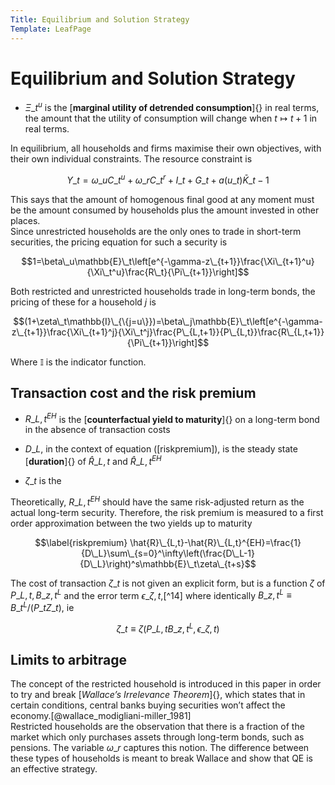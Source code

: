 ```yaml
---
Title: Equilibrium and Solution Strategy
Template: LeafPage
---
```


# Equilibrium and Solution Strategy

-   $\Xi\_t^u$ is the [**marginal utility of detrended consumption**]{}
    in real terms, the amount that the utility of consumption will
    change when $t\mapsto t+1$ in real terms.

In equilibrium, all households and firms maximise their own objectives,
with their own individual constraints. The resource constraint is

$$Y\_t=\omega\_uC\_t^u+\omega\_rC\_t^r+I\_t+G\_t+a(u\_t)\bar{K}\_{t-1}$$

This says that the amount of homogenous final good at any moment must be
the amount consumed by households plus the amount invested in other
places.\
Since unrestricted households are the only ones to trade in short-term
securities, the pricing equation for such a security is

$$1=\beta\_u\mathbb{E}\_t\left[e^{-\gamma-z\_{t+1}}\frac{\Xi\_{t+1}^u}{\Xi\_t^u}\frac{R\_t}{\Pi\_{t+1}}\right]$$

Both restricted and unrestricted households trade in long-term bonds,
the pricing of these for a household $j$ is

$$(1+\zeta\_t\mathbb{I}\_{\{j=u\}})=\beta\_j\mathbb{E}\_t\left[e^{-\gamma-z\_{t+1}}\frac{\Xi\_{t+1}^j}{\Xi\_t^j}\frac{P\_{L,t+1}}{P\_{L,t}}\frac{R\_{L,t+1}}{\Pi\_{t+1}}\right]$$

Where $\mathbb{I}$ is the indicator function.

## Transaction cost and the risk premium

-   $R\_{L,t}^{E H}$ is the [**counterfactual yield to maturity**]{} on a
    long-term bond in the absence of transaction costs

-   $D\_L$, in the context of equation (\[riskpremium\]), is the steady
    state [**duration**]{} of $\hat{R}\_{L,t}$ and $\hat{R}\_{L,t}^{EH}$

-   $\zeta\_t$ is the

Theoretically, $R\_{L,t}^{EH}$ should have the same risk-adjusted return
as the actual long-term security. Therefore, the risk premium is
measured to a first order approximation between the two yields up to
maturity

$$\label{riskpremium}
    \hat{R}\_{L,t}-\hat{R}\_{L,t}^{EH}=\frac{1}{D\_L}\sum\_{s=0}^\infty\left(\frac{D\_L-1}{D\_L}\right)^s\mathbb{E}\_t\zeta\_{t+s}$$

The cost of transaction $\zeta\_t$ is not given an explicit form, but is
a function $\zeta$ of $P\_{L,t},B\_{z,t}^L$ and the error term
$\epsilon\_{\zeta,t}$,[^14] where identically
$B\_{z,t}^L\equiv B\_t^L/(P\_tZ\_t)$, ie

$$\zeta\_t\equiv\zeta(P\_{L,t}B\_{z,t}^L,\epsilon\_{\zeta,t})$$

## Limits to arbitrage

The concept of the restricted household is introduced in this paper in
order to try and break [*Wallace’s Irrelevance Theorem*]{}, which states
that in certain conditions, central banks buying securities won’t affect
the economy.[@wallace\_modigliani-miller\_1981]\
Restricted households are the observation that there is a fraction of
the market which only purchases assets through long-term bonds, such as
pensions. The variable $\omega\_r$ captures this notion. The difference
between these types of households is meant to break Wallace and show
that QE is an effective strategy.
